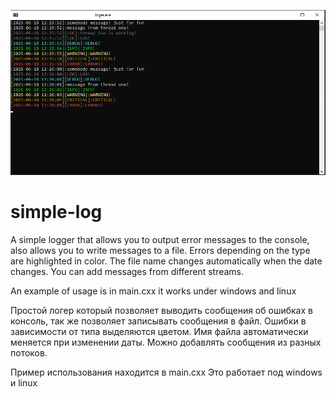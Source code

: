 ![alt text](https://github.com/xenoby/simple-log/blob/main/img/img.PNG?raw=true)
# simple-log
A simple logger that allows you to output error messages to the console,
also allows you to write messages to a file.
Errors depending on the type are highlighted in color.
The file name changes automatically when the date changes.
You can add messages from different streams.

An example of usage is in main.cxx
it works under windows and linux

Простой логер который позволяет выводить сообщения об ошибках в консоль,
так же позволяет записывать сообщения в файл.
Ошибки в зависимости от типа выделяются цветом.
Имя файла автоматически меняется при изменении даты.
Можно добавлять сообщения из разных потоков.

Пример использования находится в main.cxx
Это работает под  windows и linux
